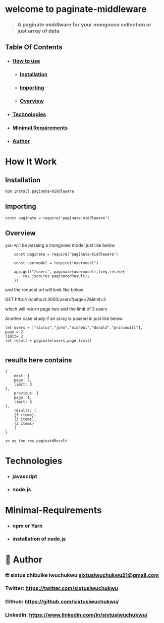# welcome to paginate-middleware

> ### A paginate middlware for your mongoose collection or just array of data

## Table Of Contents

- ### [How to use](#How-It-Work)
  - ### [Installation](#installation)
  - ### [Importing](#importing)
  - ### [Overview](#overview)
- ### [Technologies](#Technologies)
- ### [Minimal Requirements](#Minimal-Requirements)
- ### [Author](#Author)

# How It Work

## Installation

```
npm install paginate-middleware

```

## Importing

`const paginate = require("paginate-middleware")`

## Overview

you will be passing a mongoose model just like below

```
    const paginate = require("paginate-middleware")

    const usermodel = require("usermodel")

    app.get("/users", paginate(usermodel),(req,res)=>{
        res.json(res.paginatedResult);
    })

```

and the request url will look like below

GET http://localhost:3000/users?page=2&limit=3

which will return page two and the limit of 3 users

Another case study if an array is passed in just like below

```
let users = ["sixtus","john","micheal","donald","princewill"],
page = 2,
limit= 2
let result = paginate(users,page,limit)


```

## results here contains

```
{
    next: {
    page: 3,
    limit: 3
},
    previous: {
    page: 1,
    limit: 3
},
    results: [
    {3 items},
    {3 items},
    {3 items}
    ]
}
```

`so as the res.paginatdResult`

# Technologies

- ### javascript
- ### node.js

# Minimal-Requirements

- ### npm or Yarn

* ### installation of node.js

# 👤 Author

### 🤓 sixtus chibuike iwuchukwu sixtusiwuchukwu21@gmail.com

### Twitter: https://twitter.com/sixtusiwuchukwu

### Github: https://github.com/sixtusiwuchukwu/

### LinkedIn: https://www.linkedin.com/in/sixtusiwuchukwu/

